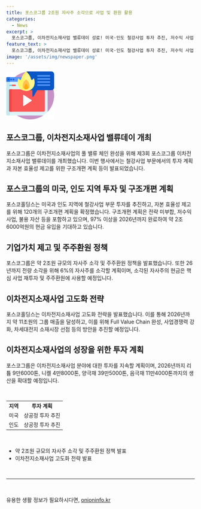 ```yaml
---
title: 포스코그룹 2조원 자사주 소각으로 사업 및 환원 활용
categories:
  - News
excerpt: >
  포스코그룹, 이차전지소재사업 밸류데이 성료! 미국·인도 철강사업 투자 추진, 저수익 사업 등 120개의 구조개편 계획 발표. 약 2조원 규모의 자사주 소각 및 ‘기업가치 제고 전략방향’, ‘이차전지소재사업 고도화전략’ 소개. 또한, 2026년까지 97% 이상 완료 및 2조6000억원의 현금 유입 예상. 자사주 10% 중 6%(525만주)를 26년까지 전량 소각 및 1000억원 수준의 자사주 신규 매입 결정. ‘이차전지소재사업 고도화 전략’으로 약 11조원의 그룹 매출 도약 계획.
feature_text: >
  포스코그룹, 이차전지소재사업 밸류데이 성료! 미국·인도 철강사업 투자 추진, 저수익 사업 등 120개의 구조개편 계획 발표. 약 2조원 규모의 자사주 소각 및 ‘기업가치 제고 전략방향’, ‘이차전지소재사업 고도화전략’ 소개. 또한, 2026년까지 97% 이상 완료 및 2조6000억원의 현금 유입 예상. 자사주 10% 중 6%(525만주)를 26년까지 전량 소각 및 1000억원 수준의 자사주 신규 매입 결정. ‘이차전지소재사업 고도화 전략’으로 약 11조원의 그룹 매출 도약 계획.
image: '/assets/img/newspaper.png'
---
```


<p><img src="/assets/img/news.png" alt="rentncar 속보" /></p>

<h2>포스코그룹, 이차전지소재사업 밸류데이 개최</h2>

<p data-ke-size="size16">포스코그룹은 이차전지소재사업의 풀 밸류 체인 완성을 위해 제3회 포스코그룹 이차전지소재사업 밸류데이를 개최했습니다. 이번 행사에서는 철강사업 부문에서의 투자 계획과 자본 효율성 제고를 위한 구조개편 계획 등이 발표되었습니다.</p>

<h2>포스코그룹의 미국, 인도 지역 투자 및 구조개편 계획</h2>

<p data-ke-size="size16">포스코홀딩스는 미국과 인도 지역에 철강사업 부문 투자를 추진하고, 자본 효율성 제고를 위해 120개의 구조개편 계획을 확정했습니다. 구조개편 계획은 전략 미부합, 저수익 사업, 불용 자산 등을 포함하고 있으며, 97% 이상을 2026년까지 완료하여 약 2조6000억원의 현금 유입을 기대하고 있습니다.</p>

<h2>기업가치 제고 및 주주환원 정책</h2>

<p data-ke-size="size16">포스코그룹은 약 2조원 규모의 자사주 소각 및 주주환원 정책을 발표했습니다. 또한 26년까지 전량 소각을 위해 6%의 자사주를 소각할 계획이며, 소각된 자사주의 현금은 핵심 사업 재투자 및 주주환원에 사용할 예정입니다.</p>

<h2>이차전지소재사업 고도화 전략</h2>

<p data-ke-size="size16">포스코홀딩스는 이차전지소재사업 고도화 전략을 발표했습니다. 이를 통해 2026년까지 약 11조원의 그룹 매출을 달성하고, 이를 위해 Full Value Chain 완성, 사업경쟁력 강화, 차세대전지 소재시장 선점 등의 방안을 추진할 예정입니다.</p>

<h2>이차전지소재사업의 성장을 위한 투자 계획</h2>

<p data-ke-size="size16">포스코그룹은 이차전지소재사업 분야에 대한 투자를 지속할 계획이며, 2026년까지 리튬 9만6000톤, 니켈 4만8000톤, 양극재 39만5000톤, 음극재 11만4000톤까지의 생산을 확대할 예정입니다.</p>

<p data-ke-size="size16">&nbsp;</p>

<table>
    <tbody>
        <tr>
            <td style="text-align: center; height: 17px;"><b>지역</b></td>
            <td style="text-align: center; height: 17px;"><b>투자 계획</b></td>
        </tr>
        <tr>
            <td style="text-align: center; height: 17px;">미국</td>
            <td style="text-align: center; height: 17px;">상공정 투자 추진</td>
        </tr>
        <tr>
            <td style="text-align: center; height: 17px;">인도</td>
            <td style="text-align: center; height: 17px;">상공정 투자 추진</td>
        </tr>
    </tbody>
</table>

<p data-ke-size="size16">&nbsp;</p>

<ul>
    <li>약 2조원 규모의 자사주 소각 및 주주환원 정책 발표</li>
    <li>이차전지소재사업 고도화 전략 발표</li>
</ul>

<p data-ke-size="size16">&nbsp;</p>

<hr>

<p data-ke-size="size16">&nbsp;</p>
유용한 생활 정보가 필요하시다면, <a href="https://onioninfo.kr" rel="dofollow">onioninfo.kr</a>



